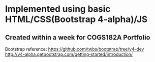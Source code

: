 Implemented using basic HTML/CSS(Bootstrap 4-alpha)/JS
==============

Created within a week for COGS182A Portfolio
--------------
Bootstrap reference: https://github.com/twbs/bootstrap/tree/v4-dev 
http://v4-alpha.getbootstrap.com/getting-started/introduction/

